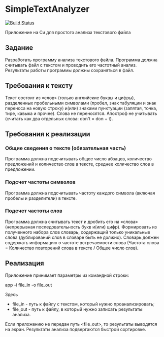 # SimpleTextAnalyzer
[![Build Status](https://travis-ci.com/timerke/SimpleTextAnalyzer.svg?branch=main)](https://travis-ci.com/timerke/SimpleTextAnalyzer)

Приложение на Си для простого анализа текстового файла
## Задание 
Разработать программу анализа текстового файла. Программа должна считывать файл с текстом и проводить его частотный анализ. Результаты работы программы должны сохраняться в файл. 
## Требования к тексту 
Текст состоит из «слов» (только английские буквы и цифры), разделенных пробельными символами (пробел, знак табуляции и знак переноса на новую строку) и(или) знаками пунктуации (запятая, точка, тире, кавыка и прочее). Слова не переносятся. Апостроф не учитывать (считать как два отдельных слова: don't = don + t).
## Требования к реализации 
### Общие сведения о тексте (обязательная часть)
Программа должна подсчитывать общее число абзацев, количество предложений и количество слов в тексте, среднее количество слов в предложении.
### Подсчет частоты символов
Программа должна подсчитывать частоту каждого символа (включая пробелы и разделители) в тексте.
### Подсчет частоты слов
Программа должна считывать текст и дробить его на «слова» (непрерывная последовательность букв и(или) цифр). Формировать из полученного набора слов словарь, содержащий только уникальные слова (дублирований слов в словаре быть не должно). Словарь должен содержать информацию о частоте встречаемости слова (Частота слова = Количество повторений слова в тексте / Общее число слов).
## Реализация
Приложение принимает параметры из командной строки:

  app -i file_in -o file_out

Здесь
* file_in - путь к файлу с текстом, который нужно проанализировать;
* file_out - путь к файлу, в который нужно записать результаты анализа.

Если приложению не передан путь <file_out>, то результаты выводятся на экран.
Результаты анализа подвергаются быстрой сортировке.
